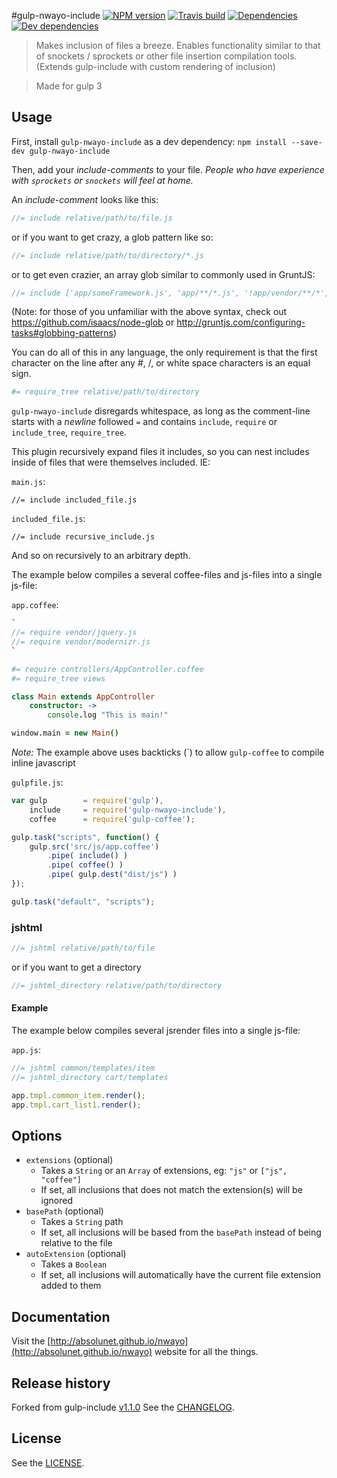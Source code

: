 #gulp-nwayo-include [![NPM version][npm-image]][npm-url]
[![Travis build][travis-image]][travis-url] [![Dependencies][david-dep-image]][david-dep-url] [![Dev dependencies][david-devdep-image]][david-devdep-url]

>Makes inclusion of files a breeze.
Enables functionality similar to that of snockets / sprockets or other file insertion compilation tools.
(Extends gulp-include with custom rendering of inclusion)

> Made for gulp 3


## Usage
First, install `gulp-nwayo-include` as a dev dependency:
`npm install --save-dev gulp-nwayo-include`

Then, add your _include-comments_ to your file.
_People who have experience with `sprockets` or `snockets` will feel at home._


An _include-comment_ looks like this:
```javascript
//= include relative/path/to/file.js
```
or if you want to get crazy, a glob pattern like so:
```javascript
//= include relative/path/to/directory/*.js
```

or to get even crazier, an array glob similar to commonly used in GruntJS:
```javascript
//= include ['app/someFramework.js', 'app/**/*.js', '!app/vendor/**/*', 'app/someLibrary.js']
```

(Note: for those of you unfamiliar with the above syntax, check out https://github.com/isaacs/node-glob
or http://gruntjs.com/configuring-tasks#globbing-patterns)

You can do all of this in any language, the only requirement is that the first character
 on the line after any #, /, or white space characters is an equal sign.
```coffeescript
#= require_tree relative/path/to/directory
```
`gulp-nwayo-include` disregards whitespace, as long as the comment-line starts with a _newline_ followed `=` and contains `include`, `require` or `include_tree`, `require_tree`.

This plugin recursively expand files it includes, so you can nest includes inside of files that
    were themselves included. IE:

`main.js`:
```
//= include included_file.js
```

`included_file.js`:
```
//= include recursive_include.js
```
And so on recursively to an arbitrary depth.

The example below compiles a several coffee-files and js-files into a single js-file:

`app.coffee`:

```coffeescript
`
//= require vendor/jquery.js
//= require vendor/modernizr.js
`

#= require controllers/AppController.coffee
#= require_tree views

class Main extends AppController
	constructor: ->
		console.log "This is main!"

window.main = new Main()
```
*Note:* The example above uses backticks (\`) to allow `gulp-coffee` to compile inline javascript

`gulpfile.js`:

```javascript
var gulp		= require('gulp'),
	include		= require('gulp-nwayo-include'),
	coffee		= require('gulp-coffee');

gulp.task("scripts", function() {
	gulp.src('src/js/app.coffee')
		.pipe( include() )
		.pipe( coffee() )
		.pipe( gulp.dest("dist/js") )
});

gulp.task("default", "scripts");
```


### jshtml
```javascript
//= jshtml relative/path/to/file
```
or if you want to get a directory
```javascript
//= jshtml_directory relative/path/to/directory
```

#### Example
The example below compiles several jsrender files into a single js-file:

`app.js`:

```javascript
//= jshtml common/templates/item
//= jshtml_directory cart/templates

app.tmpl.common_item.render();
app.tmpl.cart_list1.render();
```


## Options
* `extensions` (optional)
	* Takes a `String` or an `Array` of extensions, eg: `"js"` or `["js", "coffee"]`
	* If set, all inclusions that does not match the extension(s) will be ignored
* `basePath` (optional)
	* Takes a `String` path
	* If set, all inclusions will be based from the `basePath` instead of being relative to the file
* `autoExtension` (optional)
	* Takes a `Boolean`
	* If set, all inclusions will automatically have the current file extension added to them


## Documentation
Visit the [http://absolunet.github.io/nwayo](http://absolunet.github.io/nwayo) website for all the things.

## Release history
Forked from gulp-include [v1.1.0](https://github.com/wiledal/gulp-include/commit/c1e06c2c6ba76af9f00548675b817719a90a9f86)
See the [CHANGELOG](https://github.com/absolunet/gulp-nwayo-include/blob/master/CHANGELOG.md).

## License
See the [LICENSE](https://github.com/absolunet/gulp-nwayo-include/blob/master/LICENSE.md).




[travis-url]: https://travis-ci.org/absolunet/gulp-nwayo-include/builds
[travis-image]: http://img.shields.io/travis/absolunet/gulp-nwayo-include.svg?style=flat

[david-dep-url]: https://david-dm.org/absolunet/gulp-nwayo-include
[david-dep-image]: http://img.shields.io/david/absolunet/gulp-nwayo-include.svg?style=flat

[david-devdep-url]: https://david-dm.org/absolunet/gulp-nwayo-include
[david-devdep-image]: http://img.shields.io/david/dev/absolunet/gulp-nwayo-include.svg?style=flat

[npm-url]: https://npmjs.org/package/gulp-nwayo-include
[npm-image]: http://img.shields.io/npm/v/gulp-nwayo-include.svg?style=flat


